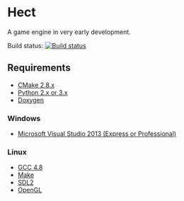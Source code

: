 Hect
====

A game engine in very early development.

Build status: [![Build status](https://travis-ci.org/colinhect/hect.png)](https://travis-ci.org/colinhect/hect)

## Requirements
* [CMake 2.8.x](http://www.cmake.org)
* [Python 2.x or 3.x](https://www.python.org)
* [Doxygen](https://www.doxygen.org)

### Windows
* [Microsoft Visual Studio 2013 (Express or Professional)](http://www.visualstudio.com)

### Linux
* [GCC 4.8](https://gcc.gnu.org)
* [Make](http://www.gnu.org/software/make)
* [SDL2](https://www.libsdl.org)
* [OpenGL](https://www.opengl.org)
